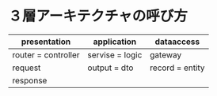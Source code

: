 # ３層アーキテクチャの呼び方

| presentation | application | dataaccess |
| --- | --- | --- |
| router = controller | servise = logic | gateway |
| request | output = dto | record = entity |
| response |  |  |